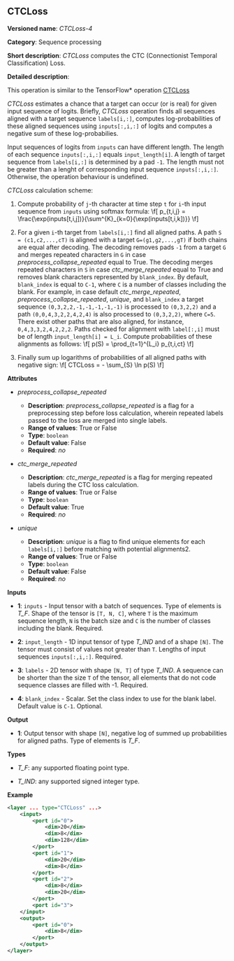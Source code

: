 ## CTCLoss <a name="CTCLoss"></a>

**Versioned name**: *CTCLoss-4*

**Category**: Sequence processing

**Short description**: *CTCLoss* computes the CTC (Connectionist Temporal Classification) Loss.

**Detailed description**:

This operation is similar to the TensorFlow* operation [CTCLoss](https://www.tensorflow.org/api_docs/python/tf/compat/v1/nn/ctc_loss)

*CTCLoss* estimates a chance that a target can occur (or is real) for given input sequence of logits.
Briefly, *CTCLoss* operation finds all sequences aligned with a target sequence `labels[i,:]`, computes log-probabilities of these aligned sequences using `inputs[:,i,:]` of logits
and computes a negative sum of these log-probabilies.

Input sequences of logits from `inputs` can have different length. The length of each sequence `inputs[:,i,:]` equals `input_length[i]`.
A length of target sequence from `labels[i,:]` is determined by a pad `-1`. The length must not be greater than a lenght of corresponding input sequence `inputs[:,i,:]`.
Otherwise, the operation behaviour is undefined.

*CTCLoss* calculation scheme:

1. Compute probability of `j`-th character at time step `t` for `i`-th input sequence from `inputs` using softmax formula:
\f[
p_{t,i,j} = \frac{\exp(inputs[t,i,j])}{\sum^{K}_{k=0}{\exp(inputs[t,i,k])}}
\f]

2. For a given `i`-th target from `labels[i,:]` find all aligned paths.
A path `S = (c1,c2,...,cT)` is aligned with a target `G=(g1,g2,...,gT)` if both chains are equal after decoding.
The decoding removes pads `-1` from a target `G` and merges repeated characters in `G` in case *preprocess_collapse_repeated* equal to True.
The decoding merges repeated characters in `S` in case *ctc_merge_repeated* equal to True and removes blank characters represented by `blank_index`.
By default, `blank_index` is equal to `C-1`, where `C` is a number of classes including the blank.
For example, in case default *ctc_merge_repeated*, *preprocess_collapse_repeated*, *unique*, and `blank_index` a target sequence `(0,3,2,2,-1,-1,-1,-1,-1)` is processed to `(0,3,2,2)` and
a path `(0,0,4,3,2,2,4,2,4)` is also processed to `(0,3,2,2)`, where `C=5`. There exist other paths that are also aligned, for instance, `0,4,3,3,2,4,2,2,2`.
Paths checked for alignment with `label[:,i]` must be of length `input_length[i] = L_i`.
Compute probabilities of these alignments as follows:
\f[
p(S) = \prod_{t=1}^{L_i} p_{t,i,ct}
\f]

3. Finally sum up logarithms of probabilities of all aligned paths with negative sign:
\f[
CTCLoss = - \sum_{S} \ln p(S)
\f]


**Attributes**

* *preprocess_collapse_repeated*

  * **Description**: *preprocess_collapse_repeated* is a flag for a preprocessing step before loss calculation, wherein repeated labels passed to the loss are merged into single labels.
  * **Range of values**: True or False
  * **Type**: `boolean`
  * **Default value**: False
  * **Required**: *no*

* *ctc_merge_repeated*

  * **Description**: *ctc_merge_repeated* is a flag for merging repeated labels during the CTC loss calculation.
  * **Range of values**: True or False
  * **Type**: `boolean`
  * **Default value**: True
  * **Required**: *no*

* *unique*

  * **Description**: *unique* is a flag to find unique elements for each `labels[i,:]` before matching with potential alignments2.
  * **Range of values**: True or False
  * **Type**: `boolean`
  * **Default value**: False
  * **Required**: *no*

**Inputs**

* **1**: `inputs` - Input tensor with a batch of sequences. Type of elements is *T_F*. Shape of the tensor is `[T, N, C]`, where `T` is the maximum sequence length, `N` is the batch size and `C` is the number of classes including the blank. Required.

* **2**: `input_length` - 1D input tensor of type *T_IND* and of a shape `[N]`. The tensor must consist of values not greater than `T`. Lengths of input sequences `inputs[:,i,:]`. Required.

* **3**: `labels` - 2D tensor with shape `[N, T]` of type *T_IND*. A sequence can be shorter than the size `T` of the tensor, all elements that do not code sequence classes are filled with -1. Required.

* **4**: `blank_index` - Scalar. Set the class index to use for the blank label. Default value is `C-1`. Optional.

**Output**

* **1**: Output tensor with shape `[N]`, negative log of summed up probabilities for aligned paths. Type of elements is *T_F*.

**Types**

* *T_F*: any supported floating point type.

* *T_IND*: any supported signed integer type.

**Example**

```xml
<layer ... type="CTCLoss" ...>
    <input>
        <port id="0">
            <dim>20</dim>
            <dim>8</dim>
            <dim>128</dim>
        </port>
        <port id="1">
            <dim>20</dim>
            <dim>8</dim>
        </port>
        <port id="2">
            <dim>8</dim>
            <dim>20</dim>
        </port>
        <port id="3">
    </input>
    <output>
        <port id="0">
            <dim>8</dim>
        </port>
    </output>
</layer>
```
